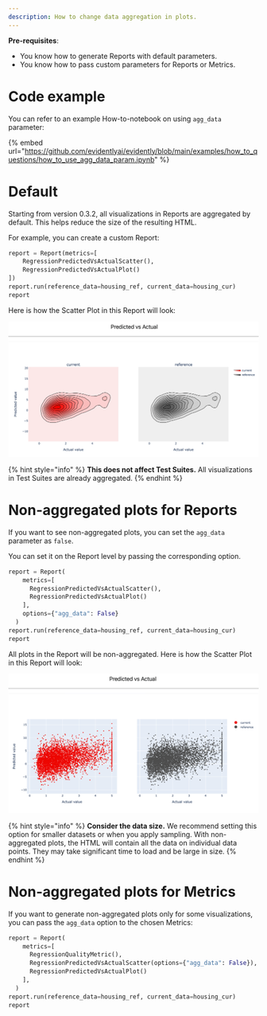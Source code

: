 ```yaml
---
description: How to change data aggregation in plots.
---
```


**Pre-requisites**:
* You know how to generate Reports with default parameters.
* You know how to pass custom parameters for Reports or Metrics.

# Code example

You can refer to an example How-to-notebook on using `agg_data` parameter:

{% embed url="https://github.com/evidentlyai/evidently/blob/main/examples/how_to_questions/how_to_use_agg_data_param.ipynb" %}

# Default

Starting from version 0.3.2, all visualizations in Reports are aggregated by default. This helps reduce the size of the resulting HTML.

For example, you can create a custom Report:

```python
report = Report(metrics=[
    RegressionPredictedVsActualScatter(),
    RegressionPredictedVsActualPlot()
])
report.run(reference_data=housing_ref, current_data=housing_cur)
report
```

Here is how the Scatter Plot in this Report will look:

![RegressionPredictedVsActualScatter()](../.gitbook/assets/reports/metric_regression_predvsactual_scatter_agg-min.png)

{% hint style="info" %}
**This does not affect Test Suites.** All visualizations in Test Suites are already aggregated.
{% endhint %}

# Non-aggregated plots for Reports 

If you want to see non-aggregated plots, you can set the `agg_data` parameter as `false`.

You can set it on the Report level by passing the corresponding option. 

```python
report = Report(
    metrics=[
      RegressionPredictedVsActualScatter(),
      RegressionPredictedVsActualPlot()
    ],
    options={"agg_data": False}
  )
report.run(reference_data=housing_ref, current_data=housing_cur)
report
```

All plots in the Report will be non-aggregated. Here is how the Scatter Plot in this Report will look:

![RegressionPredictedVsActualScatter()](../.gitbook/assets/reports/metric_regression_predvsactual_scatter_non_agg-min.png)

{% hint style="info" %}
**Consider the data size.** We recommend setting this option for smaller datasets or when you apply sampling. With non-aggregated plots, the HTML will contain all the data on individual data points. They may take significant time to load and be large in size. 
{% endhint %}

# Non-aggregated plots for Metrics

If you want to generate non-aggregated plots only for some visualizations, you can pass the `agg_data` option to the chosen Metrics:

```python
report = Report(
    metrics=[
      RegressionQualityMetric(),
      RegressionPredictedVsActualScatter(options={"agg_data": False}),
      RegressionPredictedVsActualPlot()
    ],
  )
report.run(reference_data=housing_ref, current_data=housing_cur)
report
```
